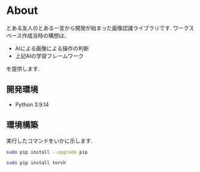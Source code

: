 # About

とある友人のとある一言から開発が始まった画像認識ライブラリです.
ワークスペース作成当時の構想は、

- AIによる画像による操作の判断
- 上記AIの学習フレームワーク

を提供します.

## 開発環境

- Python 3.9.14

## 環境構築

実行したコマンドをいかに示します.

```bash
sudo pip install --upgrade pip
```

```bash
sudo pip install torch
```
